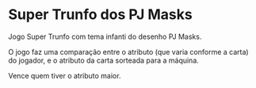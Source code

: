 # Super Trunfo dos PJ Masks

Jogo Super Trunfo com tema infanti do desenho PJ Masks.

O jogo faz uma comparação entre o atributo (que varia conforme a carta) do jogador, e o atributo da carta sorteada para a máquina.

Vence quem tiver o atributo maior.
